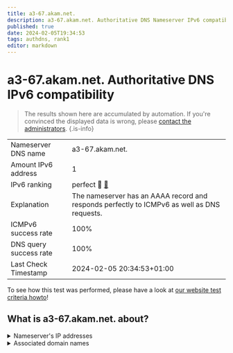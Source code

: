 ```yaml
---
title: a3-67.akam.net.
description: a3-67.akam.net. Authoritative DNS Nameserver IPv6 compatibility
published: true
date: 2024-02-05T19:34:53
tags: authdns, rank1
editor: markdown
---
```


# a3-67.akam.net. Authoritative DNS IPv6 compatibility

> The results shown here are accumulated by automation. If you're convinced the displayed data is wrong, please [contact the administrators](/howto/chat). 
{.is-info}




|   |   |
| - | - |
| Nameserver DNS name | a3-67.akam.net.
| Amount IPv6 address | 1
| IPv6 ranking | perfect :1st_place_medal: [🔗](/howto/ranking) |
| Explanation | The nameserver has an AAAA record and responds perfectly to ICMPv6 as well as DNS requests. |
| ICMPv6 success rate | 100%|
| DNS query success rate | 100% |
| Last Check Timestamp | 2024-02-05 20:34:53+01:00 |

To see how this test was performed, please have a look at [our website test criteria howto](/howto/testcriteria/authdns)!


## What is a3-67.akam.net. about?




<details>
<summary>Nameserver's IP addresses</summary>

2600:1408:1c::43

</details>



<details>
<summary>Associated domain names</summary>

www.rabobank.com

www.sc.com

</details>
